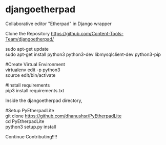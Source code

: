 # djangoetherpad
Collaborative editor "Etherpad" in Django wrapper

Clone the Repository https://github.com/Content-Tools-Team/djangoetherpad/

sudo apt-get update  
sudo apt-get install python3 python3-dev libmysqlclient-dev python3-pip  

#Create Virtual Environment  
virtualenv edit -p python3  
source edit/bin/activate  

#Install requirements  
pip3 install requirements.txt  

Inside the djangoetherpad directory,  

#Setup PyEtherpadLite  
git clone https://github.com/dhanushsr/PyEtherpadLite  
cd PyEtherpadLite   
python3 setup.py install  
  
Continue Contributing!!!!  
